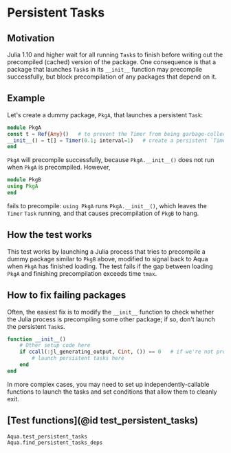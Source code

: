 # Persistent Tasks

## Motivation

Julia 1.10 and higher wait for all running `Task`s to finish
before writing out the precompiled (cached) version of the package.
One consequence is that a package that launches
`Task`s in its `__init__` function may precompile successfully,
but block precompilation of any packages that depend on it.

## Example

Let's create a dummy package, `PkgA`, that launches a persistent `Task`:

```julia
module PkgA
const t = Ref{Any}()   # to prevent the Timer from being garbage-collected
__init__() = t[] = Timer(0.1; interval=1)   # create a persistent `Timer` `Task`
end
```

`PkgA` will precompile successfully, because `PkgA.__init__()` does not
run when `PkgA` is precompiled. However,

```julia
module PkgB
using PkgA
end
```

fails to precompile: `using PkgA` runs `PkgA.__init__()`, which
leaves the `Timer` `Task` running, and that causes precompilation
of `PkgB` to hang.

## How the test works

This test works by launching a Julia process that tries to precompile a
dummy package similar to `PkgB` above, modified to signal back to Aqua when
`PkgA` has finished loading. The test fails if the gap between loading `PkgA`
and finishing precompilation exceeds time `tmax`.

## How to fix failing packages

Often, the easiest fix is to modify the `__init__` function to check whether the
Julia process is precompiling some other package; if so, don't launch the
persistent `Task`s.

```julia
function __init__()
    # Other setup code here
    if ccall(:jl_generating_output, Cint, ()) == 0   # if we're not precompiling...
        # launch persistent tasks here
    end
end
```

In more complex cases, you may need to set up independently-callable functions
to launch the tasks and set conditions that allow them to cleanly exit.

## [Test functions](@id test_persistent_tasks)

```@docs
Aqua.test_persistent_tasks
Aqua.find_persistent_tasks_deps
```
